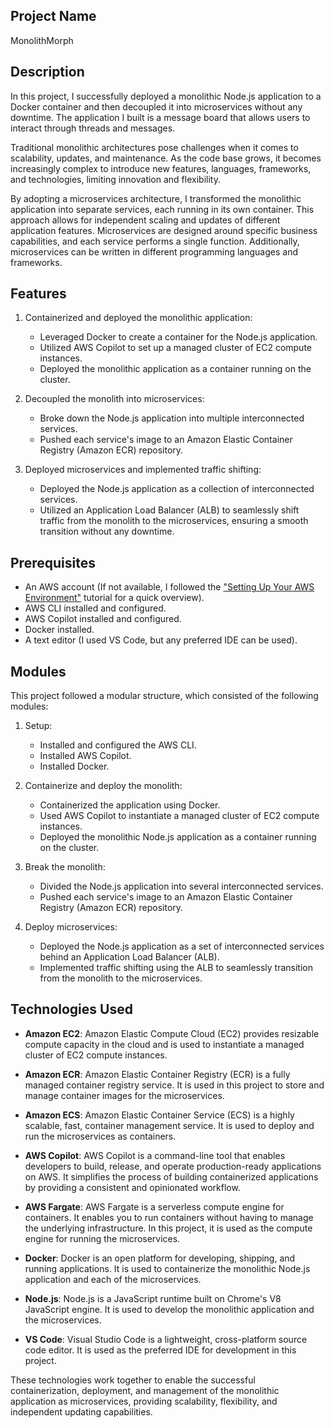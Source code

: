## Project Name

MonolithMorph

## Description

In this project, I successfully deployed a monolithic Node.js application to a Docker container and then decoupled it into microservices without any downtime. The application I built is a message board that allows users to interact through threads and messages.

Traditional monolithic architectures pose challenges when it comes to scalability, updates, and maintenance. As the code base grows, it becomes increasingly complex to introduce new features, languages, frameworks, and technologies, limiting innovation and flexibility.

By adopting a microservices architecture, I transformed the monolithic application into separate services, each running in its own container. This approach allows for independent scaling and updates of different application features. Microservices are designed around specific business capabilities, and each service performs a single function. Additionally, microservices can be written in different programming languages and frameworks.

## Features

1. Containerized and deployed the monolithic application:
   - Leveraged Docker to create a container for the Node.js application.
   - Utilized AWS Copilot to set up a managed cluster of EC2 compute instances.
   - Deployed the monolithic application as a container running on the cluster.

2. Decoupled the monolith into microservices:
   - Broke down the Node.js application into multiple interconnected services.
   - Pushed each service's image to an Amazon Elastic Container Registry (Amazon ECR) repository.

3. Deployed microservices and implemented traffic shifting:
   - Deployed the Node.js application as a collection of interconnected services.
   - Utilized an Application Load Balancer (ALB) to seamlessly shift traffic from the monolith to the microservices, ensuring a smooth transition without any downtime.

## Prerequisites

- An AWS account (If not available, I followed the ["Setting Up Your AWS Environment"](https://aws.amazon.com/getting-started/guides/setup-environment/) tutorial for a quick overview).
- AWS CLI installed and configured.
- AWS Copilot installed and configured.
- Docker installed.
- A text editor (I used VS Code, but any preferred IDE can be used).

## Modules

This project followed a modular structure, which consisted of the following modules:

1. Setup:
   - Installed and configured the AWS CLI.
   - Installed AWS Copilot.
   - Installed Docker.

2. Containerize and deploy the monolith:
   - Containerized the application using Docker.
   - Used AWS Copilot to instantiate a managed cluster of EC2 compute instances.
   - Deployed the monolithic Node.js application as a container running on the cluster.

3. Break the monolith:
   - Divided the Node.js application into several interconnected services.
   - Pushed each service's image to an Amazon Elastic Container Registry (Amazon ECR) repository.

4. Deploy microservices:
   - Deployed the Node.js application as a set of interconnected services behind an Application Load Balancer (ALB).
   - Implemented traffic shifting using the ALB to seamlessly transition from the monolith to the microservices.

## Technologies Used

- **Amazon EC2**: Amazon Elastic Compute Cloud (EC2) provides resizable compute capacity in the cloud and is used to instantiate a managed cluster of EC2 compute instances.

- **Amazon ECR**: Amazon Elastic Container Registry (ECR) is a fully managed container registry service. It is used in this project to store and manage container images for the microservices.

- **Amazon ECS**: Amazon Elastic Container Service (ECS) is a highly scalable, fast, container management service. It is used to deploy and run the microservices as containers.

- **AWS Copilot**: AWS Copilot is a command-line tool that enables developers to build, release, and operate production-ready applications on AWS. It simplifies the process of building containerized applications by providing a consistent and opinionated workflow.

- **AWS Fargate**: AWS Fargate is a serverless compute engine for containers. It enables you to run containers without having to manage the underlying infrastructure. In this project, it is used as the compute engine for running the microservices.

- **Docker**: Docker is an open platform for developing, shipping, and running applications. It is used to containerize the monolithic Node.js application and each of the microservices.

- **Node.js**: Node.js is a JavaScript runtime built on Chrome's V8 JavaScript engine. It is used to develop the monolithic application and the microservices.

- **VS Code**: Visual Studio Code is a lightweight, cross-platform source code editor. It is used as the preferred IDE for development in this project.

These technologies work together to enable the successful containerization, deployment, and management of the monolithic application as microservices, providing scalability, flexibility, and independent updating capabilities.
